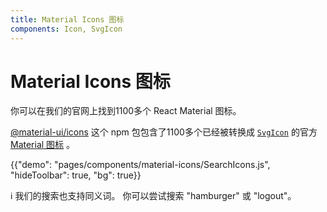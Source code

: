 ```yaml
---
title: Material Icons 图标
components: Icon, SvgIcon
---
```


# Material Icons 图标

<p class="description">你可以在我们的官网上找到1100多个 React Material 图标。</p>

[@material-ui/icons](https://www.npmjs.com/package/@material-ui/icons) 这个 npm 包包含了1100多个已经被转换成 [`SvgIcon`](/api/svg-icon/) 的官方 [Material 图标](https://material.io/tools/icons/?style=baseline) 。

{{"demo": "pages/components/material-icons/SearchIcons.js", "hideToolbar": true, "bg": true}}

ℹ️ 我们的搜索也支持同义词。 你可以尝试搜索 "hamburger" 或 "logout"。